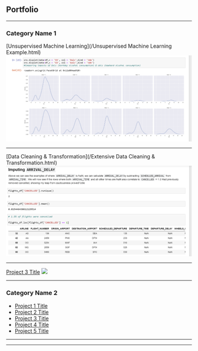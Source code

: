 ## Portfolio

---

### Category Name 1 

[Unsupervised Machine Learning](/Unsupervised Machine Learning Example.html)
<img src="images/Machine Learning Distributions PNG.PNG?raw=true"/>

---
[Data Cleaning & Transformation](/Extensive Data Cleaning & Transformation.html)
<img src="images/Data Transformation PNG.PNG?raw=true"/>

---
[Project 3 Title](http://example.com/)
<img src="images/dummy_thumbnail.jpg?raw=true"/>

---

### Category Name 2

- [Project 1 Title](http://example.com/)
- [Project 2 Title](http://example.com/)
- [Project 3 Title](http://example.com/)
- [Project 4 Title](http://example.com/)
- [Project 5 Title](http://example.com/)

---




---

<!-- Remove above link if you don't want to attibute -->

